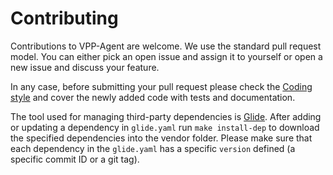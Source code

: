 # Contributing

Contributions to VPP-Agent are welcome. We use the standard pull request
model. You can either pick an open issue and assign it to yourself or open
a new issue and discuss your feature.

In any case, before submitting your pull request please check the 
[Coding style](CODINGSTYLE.md) and cover the newly added code with tests 
and documentation.

The tool used for managing third-party dependencies is 
[Glide](https://github.com/Masterminds/glide). After adding or updating a
dependency in `glide.yaml` run `make install-dep` to download the specified
dependencies into the vendor folder. Please make sure that each dependency 
in the `glide.yaml` has a specific `version` defined (a specific commit ID
or a git tag).
